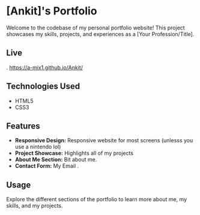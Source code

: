 # [Ankit]'s Portfolio

Welcome to the codebase of my personal portfolio website! This project showcases my skills, projects, and experiences as a [Your Profession/Title].

## Live 

. https://a-mix1.github.io/Ankit/

## Technologies Used

- HTML5
- CSS3

## Features

- **Responsive Design:** Responsive website for most screens (unlesss you use a nintendo lol)
- **Project Showcase:** Highlights all of my projects
- **About Me Section:** Bit about me.
- **Contact Form:** My Email .


## Usage

Explore the different sections of the portfolio to learn more about me, my skills, and my projects.

